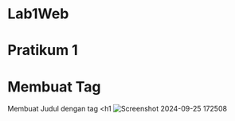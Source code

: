 # Lab1Web
# Pratikum 1
# Membuat Tag
Membuat Judul dengan tag <h1 
![Screenshot 2024-09-25 172508](https://github.com/user-attachments/assets/c5cf3aa5-78c2-4686-b6be-fc7afa0f47ae)




